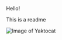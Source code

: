 Hello!

This is a readme

![Image of Yaktocat](https://slummysinglemummy.files.wordpress.com/2011/01/doodle.jpg)
